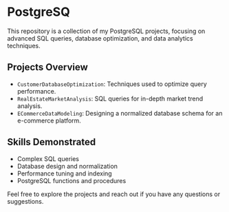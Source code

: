 # PostgreSQ

This repository is a collection of my PostgreSQL projects, focusing on advanced SQL queries, database optimization, and data analytics techniques.

## Projects Overview

- `CustomerDatabaseOptimization`: Techniques used to optimize query performance.
- `RealEstateMarketAnalysis`: SQL queries for in-depth market trend analysis.
- `ECommerceDataModeling`: Designing a normalized database schema for an e-commerce platform.

## Skills Demonstrated

- Complex SQL queries
- Database design and normalization
- Performance tuning and indexing
- PostgreSQL functions and procedures

Feel free to explore the projects and reach out if you have any questions or suggestions.
